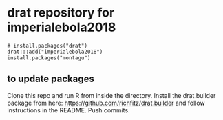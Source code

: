 # drat repository for imperialebola2018

```
# install.packages("drat")
drat:::add("imperialebola2018")
install.packages("montagu")
```

## to update packages

Clone this repo and run R from inside the directory. Install the drat.builder package from here: https://github.com/richfitz/drat.builder and follow instructions in the README. Push commits.
